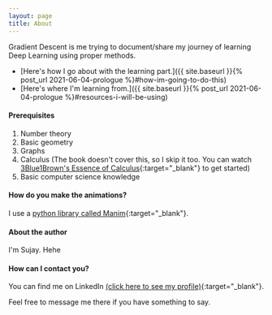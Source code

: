 ```yaml
---
layout: page
title: About
---
```


Gradient Descent is me trying to document/share my journey of learning Deep Learning using proper methods.

- [Here's how I go about with the learning part.]({{ site.baseurl }}{% post_url 2021-06-04-prologue %}#how-im-going-to-do-this)
- [Here's where I'm learning from.]({{ site.baseurl }}{% post_url 2021-06-04-prologue %}#resources-i-will-be-using)

#### Prerequisites

1. Number theory
2. Basic geometry
3. Graphs
4. Calculus (The book doesn't cover this, so I skip it too. You can watch [3Blue1Brown's Essence of Calculus](https://www.youtube.com/playlist?list=PLZHQObOWTQDMsr9K-rj53DwVRMYO3t5Yr){:target="_blank"} to get started)
5. Basic computer science knowledge

#### How do you make the animations?

I use a [python library called Manim](https://github.com/ManimCommunity/manim){:target="_blank"}.

#### About the author

I'm Sujay. Hehe

#### How can I contact you?

You can find me on LinkedIn [(click here to see my profile)](https://www.linkedin.com/in/sujay-rokade/){:target="_blank"}.

Feel free to message me there if you have something to say.
